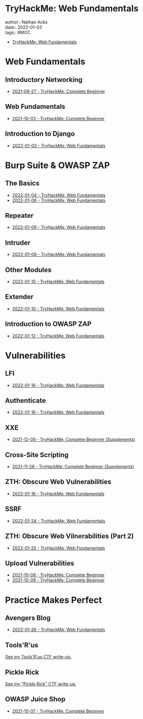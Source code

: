 # TryHackMe: Web Fundamentals

author:: Nathan Acks  
date:: 2022-01-03  
tags:: #MOC

* [TryHackMe: Web Fundamentals](https://tryhackme.com/path/outline/web)

# Web Fundamentals

## Introductory Networking

* [2021-09-27 - TryHackMe: Complete Beginner](../log/2021-09-27-tryhackme-complete-beginner.md)

## Web Fundamentals

* [2021-10-03 - TryHackMe: Complete Beginner](../log/2021-10-03-tryhackme-complete-beginner.md)

## Introduction to Django

* [2022-01-03 - TryHackMe: Web Fundamentals](../log/2022-01-03-tryhackme-web-fundamentals.md)

# Burp Suite & OWASP ZAP

## The Basics

* [2022-01-04 - TryHackMe: Web Fundamentals](../log/2022-01-04-tryhackme-web-fundamentals.md)
* [2022-01-06 - TryHackMe: Web Fundamentals](../log/2022-01-06-tryhackme-web-fundamentals.md)

## Repeater

* [2022-01-09 - TryHackMe: Web Fundamentals](../log/2022-01-09-tryhackme-web-fundamentals.md)

## Intruder

* [2022-01-09 - TryHackMe: Web Fundamentals](../log/2022-01-09-tryhackme-web-fundamentals.md)

## Other Modules

* [2022-01-10 - TryHackMe: Web Fundamentals](../log/2022-01-10-tryhackme-web-fundamentals.md)

## Extender

* [2022-01-10 - TryHackMe: Web Fundamentals](../log/2022-01-10-tryhackme-web-fundamentals.md)

## Introduction to OWASP ZAP

* [2022-01-12 - TryHackMe: Web Fundamentals](../log/2022-01-12-tryhackme-web-fundamentals.md)

# Vulnerabilities

## LFI

* [2022-01-16 - TryHackMe: Web Fundamentals](../log/2022-01-16-tryhackme-web-fundamentals.md)

## Authenticate

* [2022-01-16 - TryHackMe: Web Fundamentals](../log/2022-01-16-tryhackme-web-fundamentals.md)

## XXE

* [2021-12-09 - TryHackMe: Complete Beginner (Supplements)](../log/2021-12-09-tryhackme-complete-beginner-supplements.md)

## Cross-Site Scripting

* [2021-11-28 - TryHackMe: Complete Beginner (Supplements)](../log/2021-11-28-tryhackme-complete-beginner-supplements.md)

## ZTH: Obscure Web Vulnerabilities

* [2022-01-16 - TryHackMe: Web Fundamentals](../log/2022-01-16-tryhackme-web-fundamentals.md)

## SSRF

* [2022-01-24 - TryHackMe: Web Fundamentals](../log/2022-01-24-tryhackme-web-fundamentals.md)

## ZTH: Obscure Web Vilnerabilities (Part 2)

* [2022-01-25 - TryHackMe: Web Fundamentals](../log/2022-01-25-tryhackme-web-fundamentals.md)

## Upload Vulnerabilities

* [2021-10-08 - TryHackMe: Complete Beginner](../log/2021-10-08-tryhackme-complete-beginner.md)
* [2021-10-09 - TryHackMe: Complete Beginner](../log/2021-10-09-tryhackme-complete-beginner.md)

# Practice Makes Perfect

## Avengers Blog

* [2022-01-26 - TryHackMe: Web Fundamentals](../log/2022-01-26-tryhackme-web-fundamentals.md)

## Tools'R'us

[See my Tools'R'us CTF write-up.](tryhackme-tools-r-us.md)

## Pickle Rick

[See my "Pickle Rick" CTF write-up.](../notes/tryhackme-pickle-rick.md)

## OWASP Juice Shop

* [2021-10-07 - TryHackMe: Complete Beginner](../log/2021-10-07-tryhackme-complete-beginner.md)
